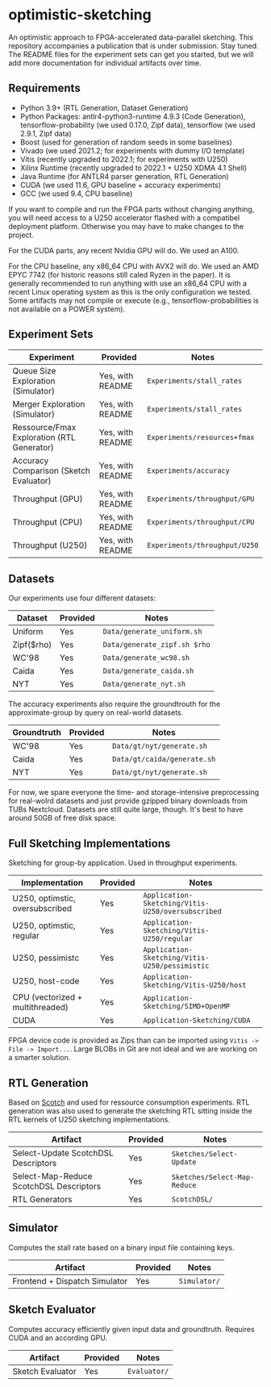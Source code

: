 # optimistic-sketching
An optimistic approach to FPGA-accelerated data-parallel sketching. This repository accompanies a publication that is under submission. Stay tuned. The README files for the experiment sets can get you started, but we will add more documentation for individual artifacts over time.

## Requirements
* Python 3.9+ (RTL Generation, Dataset Generation)
* Python Packages: antlr4-python3-runtime 4.9.3 (Code Generation), tensorflow-probability (we used 0.17.0, Zipf data), tensorflow (we used 2.9.1, Zipf data)
* Boost (used for generation of random seeds in some baselines)
* Vivado (we used 2021.2; for experiments with dummy I/O template)
* Vitis (recently upgraded to 2022.1; for experiments with U250)
* Xilinx Runtime (recently upgraded to 2022.1 + U250 XDMA 4.1 Shell)
* Java Runtime (for ANTLR4 parser generation, RTL Generation)
* CUDA (we used 11.6, GPU baseline + accuracy experiments)
* GCC (we used 9.4, CPU baseline)

If you want to compile and run the FPGA parts without changing anything, you will need access to a U250 accelerator flashed with a compatibel deployment platform. Otherwise you may have to make changes to the project. 

For the CUDA parts, any recent Nvidia GPU will do. We used an A100. 

For the CPU baseline, any x86_64 CPU with AVX2 will do. We used an AMD EPYC 7742 (for historic reasons still caled Ryzen in the paper). It is generally recommended to run anything with use an x86_64 CPU with a recent Linux operating system as this is the only configuration we tested. Some artifacts may not compile or execute (e.g., tensorflow-probabilities is not available on a POWER system).

## Experiment Sets
| Experiment                                           | Provided                     | Notes          |
| -------                                              | --------                     | -------------- |
| Queue Size Exploration (Simulator)                   | Yes, with README             | `Experiments/stall_rates` |
| Merger Exploration     (Simulator)                   | Yes, with README             | `Experiments/stall_rates` |
| Ressource/Fmax Exploration (RTL Generator)           | Yes, with README             | `Experiments/resources+fmax`|
| Accuracy Comparison (Sketch Evaluator)               | Yes, with README             | `Experiments/accuracy` |
| Throughput (GPU)                                     | Yes, with README             | `Experiments/throughput/GPU`|
| Throughput (CPU)                                     | Yes, with README             | `Experiments/throughput/CPU` |
| Throughput (U250)                                    | Yes, with README             | `Experiments/throughput/U250` |


## Datasets
Our experiments use four different datasets:

| Dataset                       | Provided          | Notes                                     |
| -------                       | --------          | --------------                            |
| Uniform                       | Yes               |`Data/generate_uniform.sh`                 |
| Zipf($rho)                    | Yes               |`Data/generate_zipf.sh $rho`                    |
| WC'98                         | Yes               |`Data/generate_wc98.sh`                    |
| Caida                         | Yes               |`Data/generate_caida.sh`                  |
| NYT                           | Yes               |`Data/generate_nyt.sh`                    |


The accuracy experiments also require the groundtrouth for the approximate-group by query on real-world datasets.

| Groundtruth                   | Provided          | Notes                                     |
| -------                       | --------          | --------------                            |
| WC'98                         | Yes               |`Data/gt/nyt/generate.sh`                  |
| Caida                         | Yes               |`Data/gt/caida/generate.sh`                |
| NYT                           | Yes               |`Data/gt/nyt/generate.sh`                  |

For now, we spare everyone the time- and storage-intensive preprocessing for real-wolrd datasets and just provide gzipped binary downloads from TUBs Nextcloud. Datasets are still quite large, though. It's best to have around 50GB of free disk space.

## Full Sketching Implementations
Sketching for group-by application. Used in throughput experiments.

| Implementation                      | Provided        | Notes                                             |
| -------                             | --------        | --------------                                    |
| U250, optimstic, oversubscribed     | Yes             | `Application-Sketching/Vitis-U250/oversubscribed` |
| U250, optimstic, regular            | Yes             | `Application-Sketching/Vitis-U250/regular`        |
| U250, pessimistc                    | Yes             | `Application-Sketching/Vitis-U250/pessimistic`    |
| U250, host-code                     | Yes             | `Application-Sketching/Vitis-U250/host` |
| CPU (vectorized + multithreaded)    | Yes             | `Application-Sketching/SIMD+OpenMP`               |
| CUDA                                | Yes             | `Application-Sketching/CUDA`                      |

FPGA device code is provided as Zips than can be imported using `Vitis -> File -> Import...`. Large BLOBs in Git are not ideal and we are working on a smarter solution.

## RTL Generation
Based on [Scotch](https://github.com/martinkiefer/Scotch) and used for ressource consumption experiments. RTL generation was also used to generate the sketching RTL sitting inside the RTL kernels of U250 sketching implementations.

| Artifact                                  | Provided        | Notes                           |
| -------                                   | --------        | --------------                  |
| Select-Update ScotchDSL Descriptors       | Yes             | `Sketches/Select-Update`        |
| Select-Map-Reduce ScotchDSL Descriptors   | Yes             | `Sketches/Select-Map-Reduce`    |
| RTL Generators                            | Yes             | `ScotchDSL/`                    |
    
## Simulator
Computes the stall rate based on a binary input file containing keys.

| Artifact                              | Provided        | Notes          |
| -------                               | --------        | -------------- |
| Frontend + Dispatch Simulator         | Yes             | `Simulator/`|

## Sketch Evaluator
Computes accuracy efficiently given input data and groundtruth. Requires CUDA and an according GPU.

| Artifact                              | Provided        | Notes          |
| -------                               | --------        | -------------- |
| Sketch Evaluator                      | Yes             | `Evaluator/`   |
